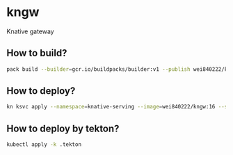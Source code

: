 # kngw
Knative gateway

## How to build?
```bash
pack build --builder=gcr.io/buildpacks/builder:v1 --publish wei840222/kngw:16
```

## How to deploy?
```bash
kn ksvc apply --namespace=knative-serving --image=wei840222/kngw:16 --scale-min=1 --annotation=prometheus.io/scrape=true --annotation=prometheus.io/port=2222 --annotation=instrumentation.opentelemetry.io/inject-sdk=true gateway
```

## How to deploy by tekton?
```bash
kubectl apply -k .tekton
```